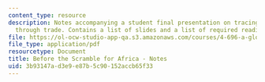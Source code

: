 ```yaml
---
content_type: resource
description: Notes accompanying a student final presentation on tracing African architecture
  through trade. Contains a list of slides and a list of required readings.
file: https://ol-ocw-studio-app-qa.s3.amazonaws.com/courses/4-696-a-global-history-of-architecture-writing-seminar-spring-2008/3b93147ad3e9e87b5c90152accb65f33_MIT4_696s08_project03_notes.pdf
file_type: application/pdf
resourcetype: Document
title: Before the Scramble for Africa - Notes
uid: 3b93147a-d3e9-e87b-5c90-152accb65f33
---
```


